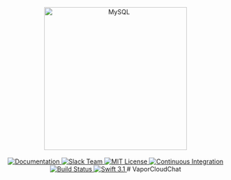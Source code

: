 <p align="center">
    <img src="https://cloud.githubusercontent.com/assets/1342803/24797159/52fb0d88-1b90-11e7-85a5-359fff0496a4.png" width="320" alt="MySQL">
    <br>
    <br>
    <a href="http://beta.docs.vapor.codes/getting-started/hello-world/">
        <img src="http://img.shields.io/badge/read_the-docs-92A8D1.svg" alt="Documentation">
    </a>
    <a href="http://vapor.team">
        <img src="http://vapor.team/badge.svg" alt="Slack Team">
    </a>
    <a href="LICENSE">
        <img src="http://img.shields.io/badge/license-MIT-brightgreen.svg" alt="MIT License">
    </a>
    <a href="https://circleci.com/gh/vapor/mysql">
        <img src="https://circleci.com/gh/vapor/mysql.svg?style=shield" alt="Continuous Integration">
    </a>
    <a href="https://travis-ci.org/vapor/api-template">
    	<img src="https://travis-ci.org/vapor/api-template.svg?branch=master" alt="Build Status">
    </a>
    <a href="https://swift.org">
        <img src="http://img.shields.io/badge/swift-3.1-brightgreen.svg" alt="Swift 3.1">
    </a>
</center>
# VaporCloudChat
